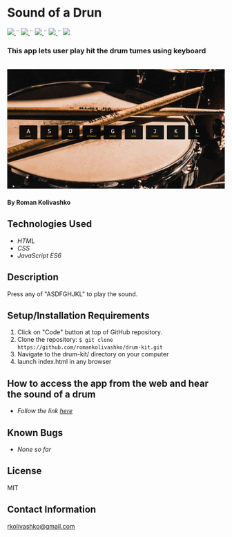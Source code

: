 # Sound of a Drun

<html>
<!-- Project Shields -->
    <p align="left">
        <a href="https://github.com/romankolivashko/drum-kit">
            <img src="https://img.shields.io/github/repo-size/romankolivashko/drum-kit?style=plastic">
        </a>
		  ¨
        <a href="https://github.com/romankolivashko/drum-kit/commits/main">
            <img src="https://img.shields.io/github/last-commit/romankolivashko/drum-kit?color=yellow&style=plastic">
        </a>
        ¨
        <a href="https://github.com/romankolivashko/drum-kit/stargazers">
            <img src="https://img.shields.io/github/stars/romankolivashko/drum-kit?color=yellow&style=plastic">
        </a>
        ¨
        <a href="https://github.com/romankolivashko/drum-kit/issues">
           <img src="https://img.shields.io/github/issues/romankolivashko/drum-kit?color=yellow&style=plastic">
        </a>
        ¨
        <a href="https://linkedin.com/in/rkolivashko">
            <img src="https://img.shields.io/badge/-LinkedIn-black.svg?style=plastic&logo=linkedin&colorB=2867B2">
        </a>
    </p> 
</html>

### This app lets user play hit the drum tumes using keyboard

\
![](./assets/drums.gif)

#### By Roman Kolivashko

## Technologies Used

* _HTML_
* _CSS_
* _JavaScript ES6_

## Description
Press any of "ASDFGHJKL" to play the sound. 

## Setup/Installation Requirements

1. Click on "Code" button at top of GitHub repository. 
2. Clone the repository: `$ git clone https://github.com/romankolivashko/drum-kit.git`
3. Navigate to the drum-kit/ directory on your computer
4. launch index.html in any browser 

## How to access the app from the web and hear the sound of a drum
* _Follow the link [here](https://goofy-mcnulty-e3b785.netlify.app/)_ 
## Known Bugs

* _None so far_

## License
MIT
## Contact Information
rkolivashko@gmail.com

